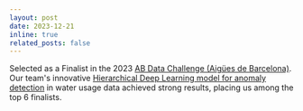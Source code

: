 ```yaml
---
layout: post
date: 2023-12-21
inline: true
related_posts: false
---
```


Selected as a Finalist in the 2023 [AB Data Challenge (Aigües de Barcelona)](https://www.abdatachallenge.cat/en/home-en/). Our team's innovative [Hierarchical Deep Learning model for anomaly detection](https://github.com/davidperezcarrasco/Anomaly-Detection-Hierarchical-Deep-Learning-Model) in water usage data achieved strong results, placing us among the top 6 finalists.
